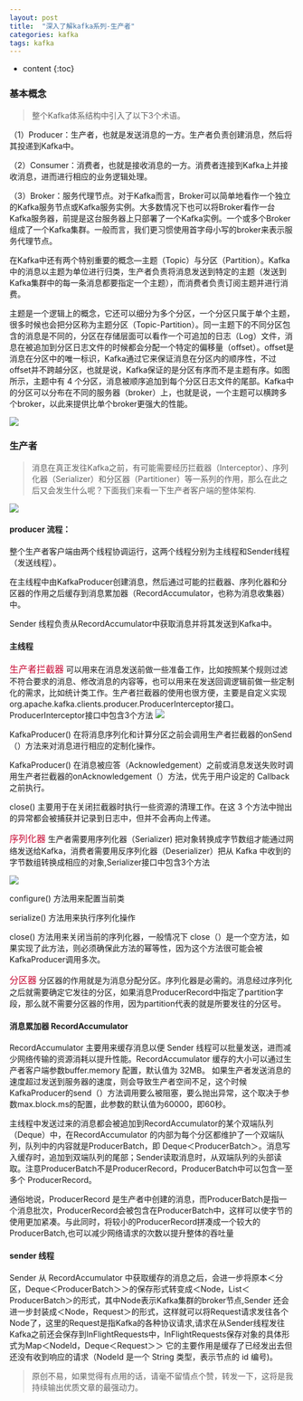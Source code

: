 ```yaml
---
layout: post
title:  "深入了解kafka系列-生产者"
categories: kafka
tags: kafka
---
```


* content
{:toc}


### 基本概念

> 整个Kafka体系结构中引入了以下3个术语。

 （1）Producer：生产者，也就是发送消息的一方。生产者负责创建消息，然后将其投递到Kafka中。

 （2）Consumer：消费者，也就是接收消息的一方。消费者连接到Kafka上并接收消息，进而进行相应的业务逻辑处理。

 （3）Broker：服务代理节点。对于Kafka而言，Broker可以简单地看作一个独立的Kafka服务节点或Kafka服务实例。大多数情况下也可以将Broker看作一台Kafka服务器，前提是这台服务器上只部署了一个Kafka实例。一个或多个Broker组成了一个Kafka集群。一般而言，我们更习惯使用首字母小写的broker来表示服务代理节点。

  在Kafka中还有两个特别重要的概念—主题（Topic）与分区（Partition）。Kafka中的消息以主题为单位进行归类，生产者负责将消息发送到特定的主题（发送到Kafka集群中的每一条消息都要指定一个主题），而消费者负责订阅主题并进行消费。

  主题是一个逻辑上的概念，它还可以细分为多个分区，一个分区只属于单个主题，很多时候也会把分区称为主题分区（Topic-Partition）。同一主题下的不同分区包含的消息是不同的，分区在存储层面可以看作一个可追加的日志（Log）文件，消息在被追加到分区日志文件的时候都会分配一个特定的偏移量（offset）。offset是消息在分区中的唯一标识，Kafka通过它来保证消息在分区内的顺序性，不过offset并不跨越分区，也就是说，Kafka保证的是分区有序而不是主题有序。如图所示，主题中有 4 个分区，消息被顺序追加到每个分区日志文件的尾部。Kafka中的分区可以分布在不同的服务器（broker）上，也就是说，一个主题可以横跨多个broker，以此来提供比单个broker更强大的性能。

  ![](https://tva1.sinaimg.cn/large/007S8ZIlgy1ggao5l941cj30u00km0zz.jpg
  )


### 生产者

> 消息在真正发往Kafka之前，有可能需要经历拦截器（Interceptor）、序列化器（Serializer）和分区器（Partitioner）等一系列的作用，那么在此之后又会发生什么呢？下面我们来看一下生产者客户端的整体架构.

![](https://tva1.sinaimg.cn/large/007S8ZIlgy1ggall9855yj30wk0qsh18.jpg
)

  #### producer 流程：

  整个生产者客户端由两个线程协调运行，这两个线程分别为主线程和Sender线程（发送线程）。

  在主线程中由KafkaProducer创建消息，然后通过可能的拦截器、序列化器和分区器的作用之后缓存到消息累加器（RecordAccumulator，也称为消息收集器）中。

  Sender 线程负责从RecordAccumulator中获取消息并将其发送到Kafka中。


  #### 主线程

   <font color=#C7063  size=3>生产者拦截器</font> 可以用来在消息发送前做一些准备工作，比如按照某个规则过滤不符合要求的消息、修改消息的内容等，也可以用来在发送回调逻辑前做一些定制化的需求，比如统计类工作。生产者拦截器的使用也很方便，主要是自定义实现 org.apache.kafka.clients.producer.ProducerInterceptor接口。ProducerInterceptor接口中包含3个方法
![](https://tva1.sinaimg.cn/large/007S8ZIlgy1ggaombbbfoj31bk0u0ncu.jpg)

KafkaProducer() 在将消息序列化和计算分区之前会调用生产者拦截器的onSend（）方法来对消息进行相应的定制化操作。

KafkaProducer() 在消息被应答（Acknowledgement）之前或消息发送失败时调用生产者拦截器的onAcknowledgement（）方法，优先于用户设定的 Callback 之前执行。

close() 主要用于在关闭拦截器时执行一些资源的清理工作。在这 3 个方法中抛出的异常都会被捕获并记录到日志中，但并不会再向上传递。

  <font color=#C7063  size=3>序列化器</font> 生产者需要用序列化器（Serializer) 把对象转换成字节数组才能通过网络发送给Kafka，消费者需要用反序列化器（Deserializer）把从 Kafka 中收到的字节数组转换成相应的对象,Serializer接口中包含3个方法

![](https://tva1.sinaimg.cn/large/007S8ZIlgy1ggapcp91uuj31tq0qg113.jpg)

configure() 方法用来配置当前类

serialize() 方法用来执行序列化操作

close() 方法用来关闭当前的序列化器，一般情况下 close（）是一个空方法，如果实现了此方法，则必须确保此方法的幂等性，因为这个方法很可能会被KafkaProducer调用多次。

<font color=#C7063  size=3>分区器</font> 分区器的作用就是为消息分配分区。序列化器是必需的。消息经过序列化之后就需要确定它发往的分区，如果消息ProducerRecord中指定了partition字段，那么就不需要分区器的作用，因为partition代表的就是所要发往的分区号。



  #### 消息累加器 RecordAccumulator

 RecordAccumulator 主要用来缓存消息以便 Sender 线程可以批量发送，进而减少网络传输的资源消耗以提升性能。RecordAccumulator 缓存的大小可以通过生产者客户端参数buffer.memory 配置，默认值为 32MB。
  如果生产者发送消息的速度超过发送到服务器的速度，则会导致生产者空间不足，这个时候KafkaProducer的send（）方法调用要么被阻塞，要么抛出异常，这个取决于参数max.block.ms的配置，此参数的默认值为60000，即60秒。

 主线程中发送过来的消息都会被追加到RecordAccumulator的某个双端队列（Deque）中，在RecordAccumulator 的内部为每个分区都维护了一个双端队列，队列中的内容就是ProducerBatch，即 Deque＜ProducerBatch＞。消息写入缓存时，追加到双端队列的尾部；Sender读取消息时，从双端队列的头部读取。注意ProducerBatch不是ProducerRecord，ProducerBatch中可以包含一至多个 ProducerRecord。

 通俗地说，ProducerRecord 是生产者中创建的消息，而ProducerBatch是指一个消息批次，ProducerRecord会被包含在ProducerBatch中，这样可以使字节的使用更加紧凑。与此同时，将较小的ProducerRecord拼凑成一个较大的ProducerBatch,也可以减少网络请求的次数以提升整体的吞吐量

  #### sender 线程

 Sender 从 RecordAccumulator 中获取缓存的消息之后，会进一步将原本＜分区，Deque＜ProducerBatch＞＞的保存形式转变成＜Node，List＜ ProducerBatch＞的形式，其中Node表示Kafka集群的broker节点,Sender 还会进一步封装成＜Node，Request＞的形式，这样就可以将Request请求发往各个Node了，这里的Request是指Kafka的各种协议请求,请求在从Sender线程发往Kafka之前还会保存到InFlightRequests中，InFlightRequests保存对象的具体形式为Map＜NodeId，Deque＜Request＞＞
 它的主要作用是缓存了已经发出去但还没有收到响应的请求（NodeId 是一个 String 类型，表示节点的 id 编号)。


> 原创不易，如果觉得有点用的话，请毫不留情点个赞，转发一下，这将是我持续输出优质文章的最强动力。

